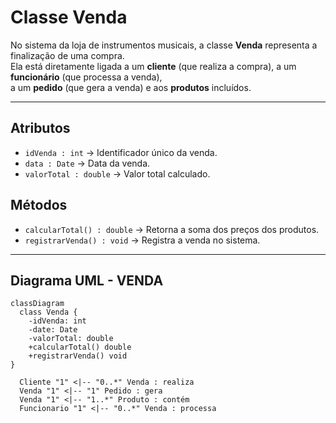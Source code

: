 # Classe Venda

No sistema da loja de instrumentos musicais, a classe **Venda** representa a finalização de uma compra.  
Ela está diretamente ligada a um **cliente** (que realiza a compra), a um **funcionário** (que processa a venda),  
a um **pedido** (que gera a venda) e aos **produtos** incluídos.

---

## Atributos
- `idVenda : int` → Identificador único da venda.  
- `data : Date` → Data da venda.  
- `valorTotal : double` → Valor total calculado.  

## Métodos
- `calcularTotal() : double` → Retorna a soma dos preços dos produtos.  
- `registrarVenda() : void` → Registra a venda no sistema.  

---

## Diagrama UML - VENDA

```mermaid
classDiagram
  class Venda {
    -idVenda: int
    -date: Date
    -valorTotal: double
    +calcularTotal() double
    +registrarVenda() void
}

  Cliente "1" <|-- "0..*" Venda : realiza
  Venda "1" <|-- "1" Pedido : gera
  Venda "1" <|-- "1..*" Produto : contém
  Funcionario "1" <|-- "0..*" Venda : processa
```
